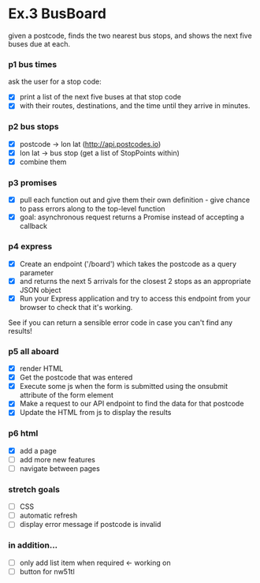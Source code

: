 # Ex.3 BusBoard

given a postcode, finds the two nearest bus stops, and shows the next five buses due at each.

### p1 bus times
ask the user for a stop code:
- [x] print a list of the next five buses at that stop code
- [x] with their routes, destinations, and the time until they arrive in minutes.

### p2 bus stops
- [x] postcode -> lon lat   (http://api.postcodes.io)
- [x] lon lat -> bus stop   (get a list of StopPoints within)
- [x] combine them

### p3 promises
- [x] pull each function out and give them their own definition - give chance to pass errors along to the top-level function
- [x] goal: asynchronous request returns a Promise instead of accepting a callback

### p4 express
- [x] Create an endpoint ('/board') which takes the postcode as a query parameter 
- [x] and returns the next 5 arrivals for the closest 2 stops as an appropriate JSON object
- [x] Run your Express application and try to access this endpoint from your browser to check that it's working.

See if you can return a sensible error code in case you can't find any results!

### p5 all aboard
- [x] render HTML
- [x] Get the postcode that was entered
- [x] Execute some js when the form is submitted using the onsubmit attribute of the form element
- [x] Make a request to our API endpoint to find the data for that postcode
- [x] Update the HTML from js to display the results

### p6 html
- [x] add a page
- [ ] add more new features
- [ ] navigate between pages

### stretch goals
- [ ] CSS
- [ ] automatic refresh
- [ ] display error message if postcode is invalid

### in addition...
- [ ] only add list item when required   <- working on
- [ ] button for nw51tl

